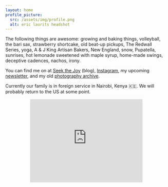 ```yaml
---
layout: home
profile_picture:
  src: /assets/img/profile.png
  alt: eric laurits headshot
---
```


<p>
  The following things are awesome: growing and baking things, volleyball, the bari sax, strawberry shortcake, old beat-up pickups, The Redwall Series, yoga, A & J King Artisan Bakers, New England, snow, Pupatella, sunrises, hot lemonade sweetened with maple syrup, home-made swings, deceptive cadences, nachos, irony.
</p>

<p>
  You can find me on at <a href="https://www.seekthejoy.com" target="_blank">Seek the Joy</a> (blog), <a href="https://www.instagram.com/ericlaurits" target="_blank">Instagram</a>, my upcoming <a href="https://goseek.substack.com" target="_blank">newsletter</a>, and my old <a href="https://www.ericlaurits.popsy.site" target="_blank">photography archive</a>.
</p>
<p>
Currently our family is in foreign service in Nairobi, Kenya 🇰🇪. We will probably return to the US at some point.
</p>
<p align="center"><iframe src="https://goseek.substack.com/embed" width="350" height="260" style="border:1px solid #FFFFFF; background:white;" frameborder="0" scrolling="no"></iframe></p>
